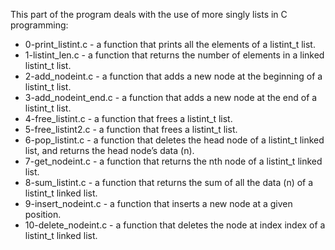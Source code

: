 This part of the program deals with the use of more singly lists in C programming:
* 0-print_listint.c - a function that prints all the elements of a listint_t list.
* 1-listint_len.c - a function that returns the number of elements in a linked listint_t list.
* 2-add_nodeint.c - a function that adds a new node at the beginning of a listint_t list.
* 3-add_nodeint_end.c - a function that adds a new node at the end of a listint_t list.
* 4-free_listint.c - a function that frees a listint_t list.
* 5-free_listint2.c - a function that frees a listint_t list.
* 6-pop_listint.c - a function that deletes the head node of a listint_t linked list, and returns the head node’s data (n).
* 7-get_nodeint.c - a function that returns the nth node of a listint_t linked list.
* 8-sum_listint.c - a function that returns the sum of all the data (n) of a listint_t linked list.
* 9-insert_nodeint.c - a function that inserts a new node at a given position.
* 10-delete_nodeint.c -  a function that deletes the node at index index of a listint_t linked list.
